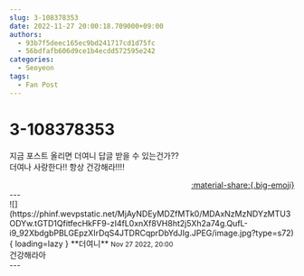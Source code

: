 ```yaml
---
slug: 3-108378353
date: 2022-11-27 20:00:18.709000+09:00
authors:
  - 93b7f5deec165ec9bd241717cd1d75fc
  - 56bdfafb606d9ce1b4ecdd572595e242
categories:
  - Seoyeon
tags:
  - Fan Post
---
```


# 3-108378353

<div class="post-container" markdown="1">
<div class="content-container md-sidebar__scrollwrap" markdown="1">

지금 포스트 올리면 더여니 답글 받을 수 있는건가??<br>더여나 사랑한다!! 항상 건강해라!!!!

</div>
</div>

<div style="text-align: right;" markdown="1">
<a href="https://weverse.io/fromis9/fanpost/3-108378353" style="text-align: right;">:material-share:{.big-emoji}</a>
</div>
---

<div class="comments-container md-sidebar__scrollwrap" markdown="1">
<div class="comment" markdown="1">
<div class='id-container' markdown="1">
![](https://phinf.wevpstatic.net/MjAyNDEyMDZfMTk0/MDAxNzMzNDYzMTU3ODYw.tGTD1QfitfecHkFF9-zI4fL0xnXf8VH8ht2j5Xh2a74g.QufL-i9_92XbdgbPBLGEpzXIrDqS4JTDRCqprDbYdJIg.JPEG/image.jpg?type=s72){ loading=lazy }
**<span class="artist">더여니</span>** <small>Nov 27 2022, 20:00</small><br>
</div>
<div class='comment-body' markdown="1">
건강해라아
</div>
</div>
</div>
---
